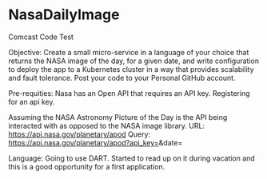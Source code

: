 # NasaDailyImage
Comcast Code Test

Objective:
Create a small micro-service in a language of your choice that returns the NASA image of the day, for a given date, and write configuration to deploy the app to a Kubernetes cluster in a way that provides scalability and fault tolerance. Post your code to your Personal GitHub account.

Pre-requities:
Nasa has an Open API that requires an API key. Registering for an api key.

Assuming the NASA Astronomy Picture of the Day is the API being interacted with as opposed to the NASA image library.
URL: https://api.nasa.gov/planetary/apod
Query: https://api.nasa.gov/planetary/apod?api_key=<MyApiKey>&date=<YYYY-MM-DD>

Language: 
Going to use DART.  Started to read up on it during vacation and this is a good opportunity for a first application.
